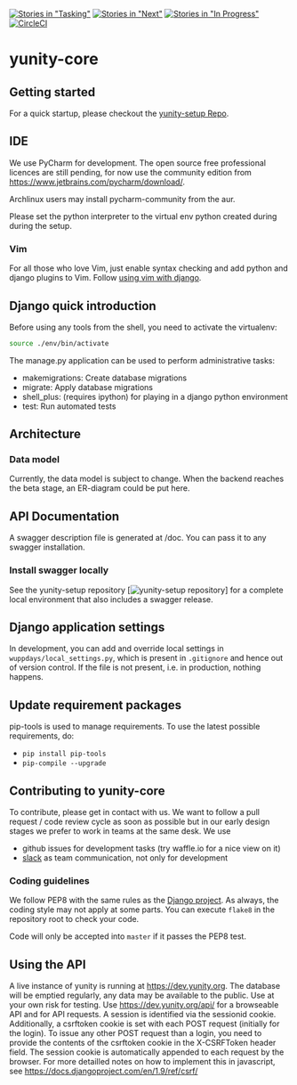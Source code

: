 [![Stories in "Tasking"](https://badge.waffle.io/yunity/yunity.svg?label=%5Bkanban%5D%20tasking&title=Tasking)](https://waffle.io/yunity/yunity)
[![Stories in "Next"](https://badge.waffle.io/yunity/yunity.svg?label=%5Bkanban%5D%20next&title=Next)](https://waffle.io/yunity/yunity)
[![Stories in "In Progress"](https://badge.waffle.io/yunity/yunity.svg?label=%5Bkanban%5D%20in-progress&title=In%20Progress)](https://waffle.io/yunity/yunity)
[![CircleCI](https://circleci.com/gh/yunity/yunity-core/tree/master.svg?style=svg)](https://circleci.com/gh/yunity/yunity-core/tree/master)

# yunity-core

## Getting started
For a quick startup, please checkout the [yunity-setup Repo](https://github.com/yunity/yunity-setup).

## IDE
We use PyCharm for development. The open source free professional licences are still pending, for now use the community edition from https://www.jetbrains.com/pycharm/download/.

Archlinux users may install pycharm-community from the aur.

Please set the python interpreter to the virtual env python created during during the setup.

### Vim

For all those who love Vim, just enable syntax checking and add python and django plugins to Vim. Follow [using vim with django](https://code.djangoproject.com/wiki/UsingVimWithDjango).

## Django quick introduction
Before using any tools from the shell, you need to activate the virtualenv:

```sh
source ./env/bin/activate
```

The manage.py application can be used to perform administrative tasks:

  - makemigrations: Create database migrations
  - migrate: Apply database migrations
  - shell\_plus: (requires ipython) for playing in a django python environment
  - test: Run automated tests

## Architecture

### Data model
Currently, the data model is subject to change. When the backend reaches the beta stage, an ER-diagram could be put here.

## API Documentation
A swagger description file is generated at /doc. You can pass it to any swagger installation.

### Install swagger locally
See the yunity-setup repository [![yunity-setup repository](https://github.com/yunity/yunity-setup)] for a complete local environment that also includes a swagger release.

## Django application settings
In development, you can add and override local settings in
`wuppdays/local_settings.py`, which is present in `.gitignore` and hence out of
version control. If the file is not present, i.e. in production, nothing
happens.

## Update requirement packages
pip-tools is used to manage requirements. To use the latest possible requirements, do:

- `pip install pip-tools`
- `pip-compile --upgrade`

## Contributing to yunity-core
To contribute, please get in contact with us. We want to follow a pull request / code review cycle as soon as possible but in our early design stages we prefer to work in teams at the same desk.
We use

- github issues for development tasks (try waffle.io for a nice view on it)
- [slack](https://yunity.slack.com) as team communication, not only for development

### Coding guidelines
We follow PEP8 with the same rules as the [Django project](https://docs.djangoproject.com/en/dev/internals/contributing/writing-code/coding-style/).
As always, the coding style may not apply at some parts.
You can execute `flake8` in the repository root to check your code.

Code will only be accepted into `master` if it passes the PEP8 test.

## Using the API
A live instance of yunity is running at https://dev.yunity.org. The database will be emptied regularly, any data may be available to the public. Use at your own risk for testing.
Use https://dev.yunity.org/api/ for a browseable API and for API requests.
A session is identified via the sessionid cookie. Additionally, a csrftoken cookie is set with each POST request (initially for the login). To issue any other POST request than a login, you need to provide the contents of the csrftoken cookie in the X-CSRFToken header field. The session cookie is automatically appended to each request by the browser.
For more detailled notes on how to implement this in javascript, see https://docs.djangoproject.com/en/1.9/ref/csrf/
